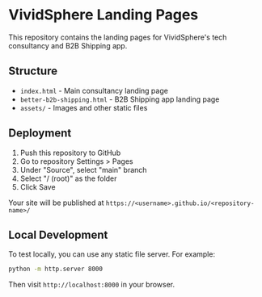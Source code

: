 # VividSphere Landing Pages

This repository contains the landing pages for VividSphere's tech consultancy and B2B Shipping app.

## Structure
- `index.html` - Main consultancy landing page
- `better-b2b-shipping.html` - B2B Shipping app landing page
- `assets/` - Images and other static files

## Deployment
1. Push this repository to GitHub
2. Go to repository Settings > Pages
3. Under "Source", select "main" branch
4. Select "/ (root)" as the folder
5. Click Save

Your site will be published at `https://<username>.github.io/<repository-name>/`

## Local Development
To test locally, you can use any static file server. For example:
```bash
python -m http.server 8000
```
Then visit `http://localhost:8000` in your browser.
